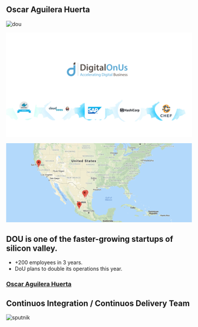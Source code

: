 ## Oscar Aguilera Huerta 

![dou](https://www.cloudbees.com/sites/default/files/20170704001638_logo_dou_1.png)


![partners](../img/partners.png)


![locations](../img/locations_dou.png)


## DOU is one of the faster-growing startups of silicon valley.

* +200 employees in 3 years.
* DoU plans to double its operations this year.


<!-- .slide: data-background="../../../img/LinkedIn-Groups.jpg" data-background-opacity= 1-->

### [Oscar Aguilera Huerta](https://www.linkedin.com/in/oscar-aguilera-huerta-6bb23761/)


## Continuos Integration / Continuos Delivery Team

![sputnik](img/sputnik.png)